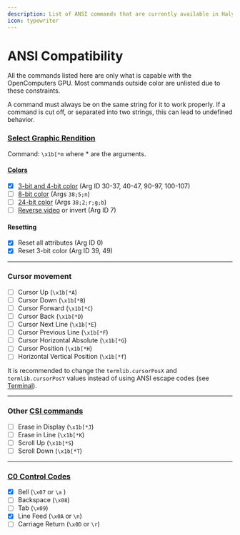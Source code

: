 ```yaml
---
description: List of ANSI commands that are currently available in Halyde.
icon: typewriter
---
```


# ANSI Compatibility

All the commands listed here are only what is capable with the OpenComputers GPU. Most commands outside color are unlisted due to these constraints.

A command must always be on the same string for it to work properly. If a command is cut off, or separated into two strings, this can lead to undefined behavior.

### [Select Graphic Rendition](https://en.wikipedia.org/wiki/ANSI_escape_code#Select_Graphic_Rendition_parameters)

Command: `\x1b[*m` where \* are the arguments.

#### [Colors](https://en.wikipedia.org/wiki/ANSI_escape_code#Colors)

* [x] [3-bit and 4-bit color](https://en.wikipedia.org/wiki/ANSI_escape_code#3-bit_and_4-bit) (Arg ID 30-37, 40-47, 90-97, 100-107)
* [ ] [8-bit color](https://en.wikipedia.org/wiki/ANSI_escape_code#8-bit) (Args `38;5;n`)
* [ ] [24-bit color](https://en.wikipedia.org/wiki/ANSI_escape_code#24-bit) (Args `38;2;r;g;b`)
* [ ] [Reverse video](https://en.wikipedia.org/wiki/Reverse_video) or invert (Arg ID 7)

#### Resetting

* [x] Reset all attributes (Arg ID 0)
* [x] Reset 3-bit color (Arg ID 39, 49)

***

### Cursor movement

* [ ] Cursor Up (`\x1b[*A`)
* [ ] Cursor Down (`\x1b[*B`)
* [ ] Cursor Forward (`\x1b[*C`)
* [ ] Cursor Back (`\x1b[*D`)
* [ ] Cursor Next Line (`\x1b[*E`)
* [ ] Cursor Previous Line (`\x1b[*F`)
* [ ] Cursor Horizontal Absolute (`\x1b[*G`)
* [ ] Cursor Position (`\x1b[*H`)
* [ ] Horizontal Vertical Position (`\x1b[*f`)

It is recommended to change the `termlib.cursorPosX` and `termlib.cursorPosY` values instead of using ANSI escape codes (see [Terminal](terminal.md)).

***

### Other [CSI commands](https://en.wikipedia.org/wiki/ANSI_escape_code#Control_Sequence_Introducer_commands)

* [ ] Erase in Display (`\x1b[*J`)
* [ ] Erase in Line (`\x1b[*K`)
* [ ] Scroll Up (`\x1b[*S`)
* [ ] Scroll Down (`\x1b[*T`)

***

### [C0 ](https://en.wikipedia.org/wiki/ANSI_escape_code#C0_control_codes)[Control Codes](https://en.wikipedia.org/wiki/ANSI_escape_code#C0_control_codes)

* [x] Bell (`\x07` or `\a` )
* [ ] Backspace (`\x08`)
* [ ] Tab (`\x09`)
* [x] Line Feed (`\x0A` or `\n`)
* [ ] Carriage Return (`\x0D` or `\r`)
